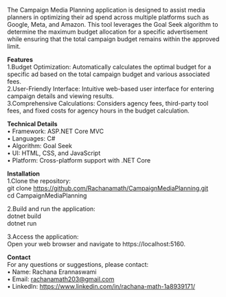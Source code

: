 The Campaign Media Planning application is designed to assist media planners in optimizing their ad spend across multiple platforms such as Google, Meta, and Amazon. This tool leverages the Goal Seek algorithm to determine the maximum budget allocation for a specific advertisement while ensuring that the total campaign budget remains within the approved limit.

**Features**        
1.Budget Optimization: Automatically calculates the optimal budget for a specific ad based on the total campaign budget and various associated fees.            
2.User-Friendly Interface: Intuitive web-based user interface for entering campaign details and viewing results.          
3.Comprehensive Calculations: Considers agency fees, third-party tool fees, and fixed costs for agency hours in the budget calculation.

**Technical Details**            
•	Framework: ASP.NET Core MVC           
•	Languages: C#                    
•	Algorithm: Goal Seek      
•	UI: HTML, CSS, and JavaScript           
•	Platform: Cross-platform support with .NET Core


**Installation**                 
1.Clone the repository:         
  git clone https://github.com/Rachanamath/CampaignMediaPlanning.git                 
  cd CampaignMediaPlanning

2.Build and run the application:        
  dotnet build                 
  dotnet run

3.Access the application:         
  Open your web browser and navigate to https://localhost:5160.

**Contact**               
For any questions or suggestions, please contact:             
•	Name: Rachana Erannaswami    
•	Email: rachanamath203@gmail.com          
•	LinkedIn: https://www.linkedin.com/in/rachana-math-1a8939171/



